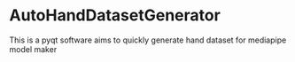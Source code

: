 # AutoHandDatasetGenerator
This is a pyqt software aims to quickly generate hand dataset for mediapipe model maker
